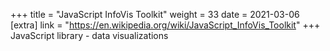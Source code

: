 +++
title = "JavaScript InfoVis Toolkit"
weight = 33
date = 2021-03-06
[extra]
link = "https://en.wikipedia.org/wiki/JavaScript_InfoVis_Toolkit"
+++
JavaScript library - data visualizations

